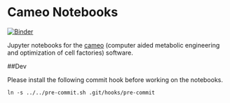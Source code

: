 # Cameo Notebooks

[![Binder](http://mybinder.org/badge.svg)](http://mybinder.org/repo/biosustain/cameo-notebooks)

Jupyter notebooks for the [cameo](http://cameo.bio/) (computer aided metabolic engineering and optimization of cell factories) software.

##Dev

Please install the following commit hook before working on the notebooks.

```ln -s ../../pre-commit.sh .git/hooks/pre-commit```
